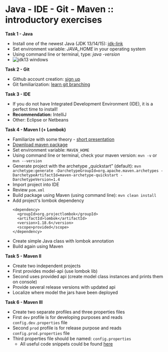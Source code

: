 # Java - IDE - Git - Maven :: introductory exercises 

**Task 1 - Java**
- Install one of the newest Java (JDK 13/14/15): [jdk-link](https://www.oracle.com/java/technologies/javase-downloads.html)
- Set environment variable: *JAVA_HOME* in your operating system
- Using command line or terminal, type: *java -version*
- ![](https://github.com/zzpj/pl-java2021/blob/main/java_config_13.jpg "jdk13 windows")

**Task 2 - Git**
- Github account creation: [sign up](https://github.com/)
- Git familiarization: [learn git branching](https://learngitbranching.js.org/)

**Task 3 - IDE**
- If you do not have Integrated Development Environment (IDE), it is a perfect time to install!
- **Recommendation:** IntelliJ
- Other: Eclipse or Netbeans

**Task 4 - Maven I (+ Lombok)**
- Familiarize with some theory - [short presentation](https://github.com/zzpj/pl-java2021/blob/master/ZZPJ2021-maven.pdf)
- [Download maven package](https://maven.apache.org/download.cgi?Preferred=http%3A%2F%2Fapache.mirrors.tworzy.net%2F#)
- Set environment variable: `MAVEN_HOME`
- Using command line or terminal, check your maven version: `mvn -v` or `mvn --version`
- Generate project with the archetype „quickstart” (default): `mvn archetype:generate -DarchetypeGroupId=org.apache.maven.archetypes -DarchetypeArtifactId=maven-archetype-quickstart -DarchetypeVersion=1.4`
- Import project into IDE
- Review `pom.xml`
- Build package using Maven (using command line): `mvn clean install`
- Add project's lombok dependency 
    ```
    <dependency>
      <groupId>org.projectlombok</groupId>
      <artifactId>lombok</artifactId>
      <version>1.18.6</version>
      <scope>provided</scope>
    </dependency>
    ```
- Create simple Java class with lombok annotation
- Build again using Maven

**Task 5 - Maven II**
- Create two independent projects
- First provides model-api (use lombok lib)
- Second uses provided api (create model class instances and prints them on console)
- Provide several release versions with updated api
- Localize where model the jars have been deployed
 
**Task 6 - Maven III**
- Create two separate profiles and three properties files 
- First `dev` profile is for developing purposes and reads `config.dev.properties` file 
- Second `prod` profile is for release purpose and reads `config.prod.properties` file
- Third properties file should be named: `config.properties`
    - All useful code snippets could be found [here](https://github.com/zzpj/pl-java2021/blob/main/maven-helpful-snippets.md) 




